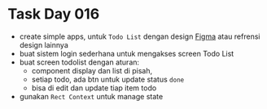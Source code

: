 # Task Day 016

* create simple apps, untuk `Todo List` dengan design [Figma](https://www.figma.com/file/Dvcml2W1qUSmPvh249DEhj/task-10?node-id=0%3A1) atau refrensi design lainnya
* buat sistem login sederhana untuk mengakses screen Todo List
* buat screen todolist dengan aturan:
    * component display dan list di pisah, 
    * setiap todo, ada btn untuk update status `done`
    * bisa di edit dan update tiap item todo
* gunakan `Rect Context` untuk manage state